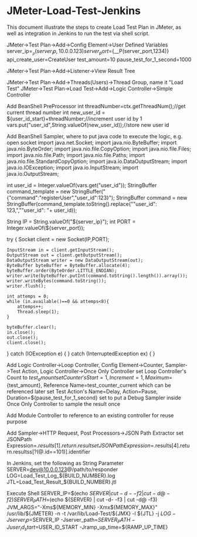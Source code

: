 # JMeter-Load-Test-Jenkins

This document illustrate the steps to create Load Test Plan in JMeter, as well as integration in Jenkins to run the test via shell script.

JMeter->Test Plan->Add->Config Element->User Defined Variables
server_ip=${__P(server_ip,10.0.0.123)}
server_port=${__P(server_port,1234)}
api_create_user=CreateUser
test_amount=10
pause_test_for_1_second=1000

JMeter->Test Plan->Add->Listener->View Result Tree

JMeter->Test Plan->Add->Threads(Users)->Thread Group, name it "Load Test"
JMeter->Test Plan->Load Test->Add->Logic Controller->Simple Controller

Add BeanShell PreProcessor
int threadNumber=ctx.getThreadNum();//get current thread number
int new_user_id = ${user_id_start}+threadNumber;//increment user id by 1
vars.put("user_id",String.valueOf(new_user_id));//store new user id

Add BeanShell Sampler, where to put java code to execute the logic, e.g. open socket
import java.net.Socket;
import java.nio.ByteBuffer;
import java.nio.ByteOrder;
import java.nio.file.CopyOption;
import java.nio.file.Files;
import java.nio.file.Path;
import java.nio.file.Paths;
import java.nio.file.StandardCopyOption;
import java.io.DataOutputStream;
import java.io.IOException;
import java.io.InputStream;
import java.io.OutputStream;

int user_id = Integer.valueOf(vars.get("user_id"));
StringBuffer command_template = new StringBuffer("{\"command\":\"registerUser\",\"user_id\":123}");
StringBuffer command = new StringBuffer(command_template.toString().replace("\"user_id\": 123,","\"user_id\": "+ user_id));

String IP = String.valueOf("${server_ip}");
int PORT = Integer.valueOf(${server_port});

try {
	Socket client = new Socket(IP,PORT);

	InputStream in = client.getInputStream();
	OutputStream out = client.getOutputStream();
	DataOutputStream writer = new DataOutputStream(out);
	ByteBuffer byteBuffer = ByteBuffer.allocate(4);
	byteBuffer.order(ByteOrder.LITTLE_ENDIAN);
	writer.write(byteBuffer.putInt(command.toString().length()).array());
	writer.writeBytes(command.toString());
	writer.flush();

	int attemps = 0;
	while (in.available()==0 && attemps<8){
		attemps++;
		Thread.sleep(1);
	}

	byteBuffer.clear();
	in.close();
	out.close();
	client.close();
} catch (IOException e) {
} catch (InterruptedException ex) {
}

Add Logic Controller->Loop Controller, Config Element->Counter, Sampler->Test Action, Logic Controller->Once Only Controller
set Loop Controller's Count to ${test_amount}
set Counter's Start=1, Increment=1, Maximum=${test_amount}, Reference Name=test_counter_current which can be referenced later
set Test Action's Name=Delay, Action=Pause, Duration=${pause_test_for_1_second}
set to put a Debug Sampler inside Once Only Controller to sample the result once

Add Module Controller to reference to an existing controller for reuse purpose

Add Sampler->HTTP Request, Post Processors->JSON Path Extractor
set JSONPath Expression=$.results[1].return.result
set JSONPath Expression=$.results[4].return.resultss[?(@.id==101)].identifier

In Jenkins, set the following as String Parameter
SERVER=dev@10.0.0.123@/path/to/responder
LOG=Load_Test_Log_${BUILD_NUMBER}.log
JTL=Load_Test_Result_${BUILD_NUMBER}.jtl

Execute Shell
SERVER_IP=$(echo ${SERVER} | cut -d- -f2 | cut -d@ -f2)
SERVER_PATH=$(echo ${SERVER} | cut -d- -f3 | cut -d@ -f3)
JVM_ARGS="-Xms${MEMORY_MIN} -Xmx${MEMORY_MAX}" /usr/lib/${JMETER} -n -t /var/lib/Load-Test/${JMX} -l ${JTL} -j ${LOG} -Jserver_ip=$SERVER_IP -Jserver_path=$SERVER_PATH -Juser_id_start=$USER_ID_START -Jramp_up_time=${RAMP_UP_TIME} 
